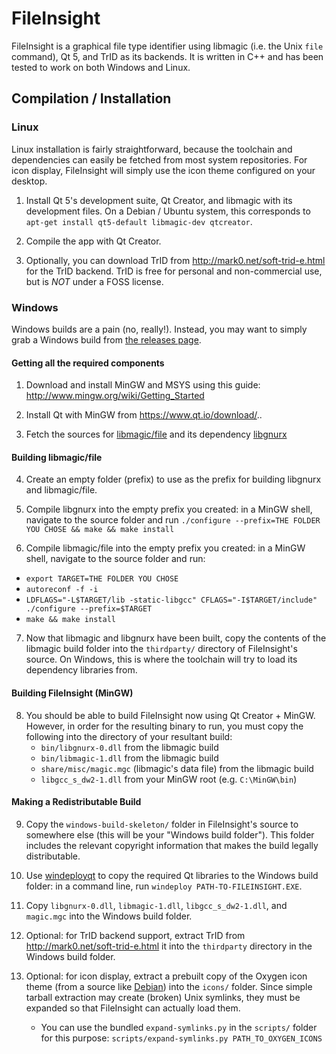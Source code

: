 # FileInsight

FileInsight is a graphical file type identifier using libmagic (i.e. the Unix `file` command), Qt 5, and TrID as its backends. It is written in C++ and has been tested to work on both Windows and Linux.

## Compilation / Installation

### Linux

Linux installation is fairly straightforward, because the toolchain and dependencies can easily be fetched from most system repositories. For icon display, FileInsight will simply use the icon theme configured on your desktop.

1) Install Qt 5's development suite, Qt Creator, and libmagic with its development files. On a Debian / Ubuntu system, this corresponds to `apt-get install qt5-default libmagic-dev qtcreator`.

2) Compile the app with Qt Creator.

3) Optionally, you can download TrID from http://mark0.net/soft-trid-e.html for the TrID backend. TrID is free for personal and non-commercial use, but is *NOT* under a FOSS license.

### Windows

Windows builds are a pain (no, really!). Instead, you may want to simply grab a Windows build from [the releases page](https://github.com/GLolol/FileInsight/releases).

#### Getting all the required components

1) Download and install MinGW and MSYS using this guide: http://www.mingw.org/wiki/Getting_Started

2) Install Qt with MinGW from https://www.qt.io/download/..

3) Fetch the sources for [libmagic/file](https://github.com/file/file) and its dependency [libgnurx](https://github.com/glolol/libgnurx)

#### Building libmagic/file

4) Create an empty folder (prefix) to use as the prefix for building libgnurx and libmagic/file.

5) Compile libgnurx into the empty prefix you created: in a MinGW shell, navigate to the source folder and run `./configure --prefix=THE FOLDER YOU CHOSE && make && make install`

6) Compile libmagic/file into the empty prefix you created: in a MinGW shell, navigate to the source folder and run:

- `export TARGET=THE FOLDER YOU CHOSE`
- `autoreconf -f -i`
- `LDFLAGS="-L$TARGET/lib -static-libgcc" CFLAGS="-I$TARGET/include" ./configure --prefix=$TARGET`
- `make && make install`

7) Now that libmagic and libgnurx have been built, copy the contents of the libmagic build folder into the `thirdparty/` directory of FileInsight's source. On Windows, this is where the toolchain will try to load its dependency libraries from.

#### Building FileInsight (MinGW)

8) You should be able to build FileInsight now using Qt Creator + MinGW. However, in order for the resulting binary to run, you must copy the following into the directory of your resultant build:
    - `bin/libgnurx-0.dll` from the libmagic build
    - `bin/libmagic-1.dll` from the libmagic build
    - `share/misc/magic.mgc` (libmagic's data file) from the libmagic build
    - `libgcc_s_dw2-1.dll` from your MinGW root (e.g. `C:\MinGW\bin`)

#### Making a Redistributable Build

9) Copy the `windows-build-skeleton/` folder in FileInsight's source to somewhere else (this will be your "Windows build folder"). This folder includes the relevant copyright information that makes the build legally distributable.

10) Use [windeployqt](https://doc.qt.io/qt-5/windows-deployment.html) to copy the required Qt libraries to the Windows build folder: in a command line, run `windeploy PATH-TO-FILEINSIGHT.EXE`.

11) Copy `libgnurx-0.dll`, `libmagic-1.dll`, `libgcc_s_dw2-1.dll`, and `magic.mgc` into the Windows build folder.

12) Optional: for TrID backend support, extract TrID from http://mark0.net/soft-trid-e.html it into the `thirdparty` directory in the Windows build folder.

13) Optional: for icon display, extract a prebuilt copy of the Oxygen icon theme (from a source like [Debian](https://packages.debian.org/sid/all/oxygen-icon-theme/download)) into the `icons/` folder. Since simple tarball extraction may create (broken) Unix symlinks, they must be expanded so that FileInsight can actually load them.
    - You can use the bundled `expand-symlinks.py` in the `scripts/` folder for this purpose: `scripts/expand-symlinks.py PATH_TO_OXYGEN_ICONS`
